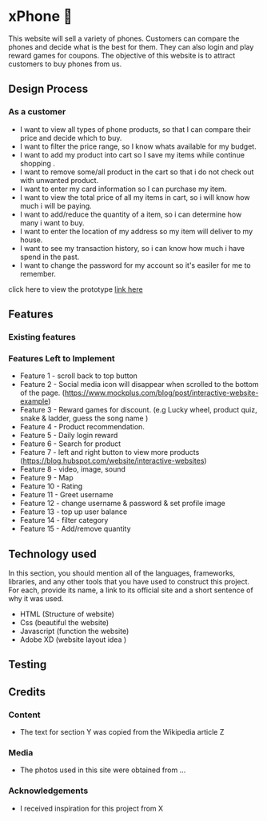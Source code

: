 # xPhone :iphone:
This website will sell a variety of phones. Customers can compare the phones and decide what is the best for them. They can also login and play reward games for coupons. The objective of this website is to attract customers to buy phones from us.

## Design Process 

### As a customer
* I want to view all types of phone products, so that I can compare their price and decide which to buy.
* I want to filter the price range, so I know whats available for my budget.
* I want to add my product into cart so I save my items while continue shopping .
* I want to remove some/all product in the cart so that i do not check out with unwanted product.
* I want to enter my card information so I can purchase my item.
* I want to view the total price of all my items in cart, so i will know how much i will be paying.
* I want to add/reduce the quantity of a item, so i can determine how many i want to buy.
* I want to enter the location of my address so my item will deliver to my house.
* I want to see my transaction history, so i can know how much i have spend in the past.
* I want to change the password for my account so it's easiler for me to remember.

click here to view the prototype <u>link here</u>

## Features
### Existing features
### Features Left to Implement
* Feature 1 - scroll back to top button
* Feature 2 - Social media icon will disappear when scrolled to the bottom of the page. (https://www.mockplus.com/blog/post/interactive-website-example)
* Feature 3 - Reward games for discount. (e.g Lucky wheel, product quiz, snake & ladder, guess the song name )
* Feature 4 - Product recommendation.
* Feature 5 - Daily login reward
* Feature 6 - Search for product
* Feature 7 - left and right button to view more products (https://blog.hubspot.com/website/interactive-websites)
* Feature 8 - video, image, sound
* Feature 9 - Map
* Feature 10 - Rating
* Feature 11 - Greet username
* Feature 12 - change username & password & set profile image
* Feature 13 - top up user balance
* Feature 14 - filter category
* Feature 15 - Add/remove quantity

## Technology used
In this section, you should mention all of the languages, frameworks, libraries, and any other tools that you have used to construct this project. For each, provide its name, a link to its official site and a short sentence of why it was used.

<ul>
  <li>HTML (Structure of website)</li>
  <li>Css (beautiful the website)</li>
  <li>Javascript (function the website)</li>
  <li>Adobe XD (website layout idea )</li>
</ul>

## Testing


## Credits
### Content
* The text for section Y was copied from the Wikipedia article Z
### Media
* The photos used in this site were obtained from ...
### Acknowledgements
* I received inspiration for this project from X


